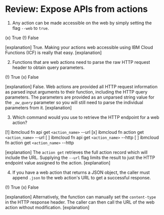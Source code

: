 <!--
#
# Licensed to the Apache Software Foundation (ASF) under one or more
# contributor license agreements.  See the NOTICE file distributed with
# this work for additional information regarding copyright ownership.
# The ASF licenses this file to You under the Apache License, Version 2.0
# (the "License"); you may not use this file except in compliance with
# the License.  You may obtain a copy of the License at
#
#     http://www.apache.org/licenses/LICENSE-2.0
#
# Unless required by applicable law or agreed to in writing, software
# distributed under the License is distributed on an "AS IS" BASIS,
# WITHOUT WARRANTIES OR CONDITIONS OF ANY KIND, either express or implied.
# See the License for the specific language governing permissions and
# limitations under the License.
#
-->

# Review: Expose APIs from actions

1. Any action can be made accessible on the web by simply setting the flag <code>--web</code> to <code>true</code>.

(x) True
(!) False

[explanation]
True. Making your actions web accessible using IBM Cloud Functions (ICF) is really that easy.
[explanation]

2. Functions that are web actions need to parse the raw HTTP request header to obtain query parameters.

(!) True
(x) False

[explanation]
False. Web actions are provided all HTTP request information as parsed input arguments to their function, including the HTTP query parameters.  The parameters are provided as an unparsed string value for the <code>__ow_query_</code> parameter so you will still need to parse the individual parameters from it.
[explanation]

3. Which command would you use to retrieve the HTTP endpoint for a web action?

[!] ibmcloud fn api get <code>&lt;action_name&gt;</code> --url
[x] ibmcloud fn action get <code>&lt;action_name&gt;</code> --url
[ ] ibmcloud fn api get <code>&lt;action_name&gt;</code> --http
[ ] ibmcloud fn action get <code>&lt;action_name&gt;</code> --http

[explanation]
The <code>action get</code> retrieves the full action record which will include the URL. Supplying the <code>--url</code> flag limits the result to just the HTTP endpoint value assigned to the action.
[explanation]

4. If you have a web action that returns a JSON object, the caller must append <code>.json</code> to the web action's URL to get a successful response.

(!) True
(x) False

[explanation]
Alternatively, the function can manually set the <code>content-type</code> in the HTTP response header.  The caller can then call the URL of the web action without modification.
[explanation]
